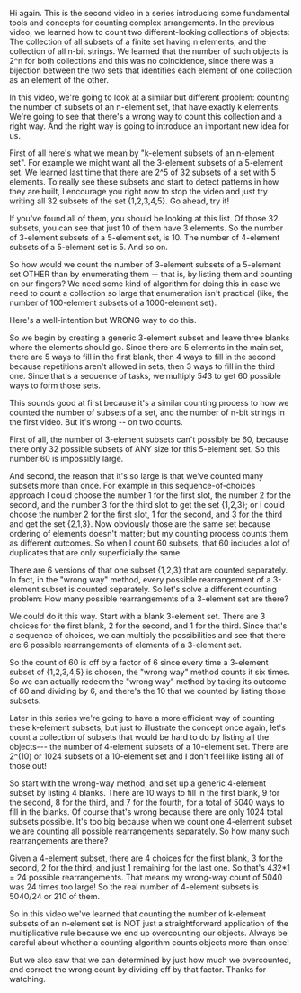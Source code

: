 Hi again. This is the second video in a series introducing some fundamental tools and concepts for counting complex arrangements. In the previous video, we learned how to count two different-looking collections of objects: The collection of all subsets of a finite set having n elements, and the collection of all n-bit strings. We learned that the number of such objects is 2^n for both collections and this was no coincidence, since there was a bijection between the two sets that identifies each element of one collection as an element of the other. 

In this video, we're going to look at a similar but different problem: counting the number of subsets of an n-element set, that have exactly k elements. We're going to see that there's a wrong way to count this collection and a right way. And the right way is going to introduce an important new idea for us. 

First of all here's what we mean by "k-element subsets of an n-element set". For example we might want all the 3-element subsets of a 5-element set. We learned last time that there are 2^5 of 32 subsets of a set with 5 elements. To really see these subsets and start to detect patterns in how they are built, I encourage you right now to stop the video and just try writing all 32 subsets of the set {1,2,3,4,5}. Go ahead, try it! 

If you've found all of them, you should be looking at this list. Of those 32 subsets, you can see that just 10 of them have 3 elements. So the number of 3-element subsets of a 5-element set, is 10. The number of 4-element subsets of a 5-element set is 5. And so on. 

So how would we count the number of 3-element subsets of a 5-element set OTHER than by enumerating them -- that is, by listing them and counting on our fingers? We need some kind of algorithm for doing this in case we need to count a collection so large that enumeration isn't practical (like, the number of 100-element subsets of a 1000-element set). 

Here's a well-intention but WRONG way to do this. 

So we begin by creating a generic 3-element subset and leave three blanks where the elements should go. Since there are 5 elements in the main set, there are 5 ways to fill in the first blank, then 4 ways to fill in the second because repetitions aren't allowed in sets, then 3 ways to fill in the third one. Since that's a sequence of tasks, we multiply 5*4*3 to get 60 possible ways to form those sets. 

This sounds good at first because it's a similar counting process to how we counted the number of subsets of a set, and the number of n-bit strings in the first video. But it's wrong -- on two counts. 

First of all, the number of 3-element subsets can't possibly be 60, because there only 32 possible subsets of ANY size for this 5-element set. So this number 60 is impossibly large. 

And second, the reason that it's so large is that we've counted many subsets more than once. For example in this sequence-of-choices approach I could choose the number 1 for the first slot, the number 2 for the second, and the number 3 for the third slot to get the set {1,2,3}; or I could choose the number 2 for the first slot, 1 for the second, and 3 for the third and get the set {2,1,3}. Now obviously those are the same set because ordering of elements doesn't matter; but my counting process counts them as different outcomes. So when I count 60 subsets, that 60 includes a lot of duplicates that are only superficially the same. 

There are 6 versions of that one subset {1,2,3} that are counted separately. In fact, in the "wrong way" method, every possible rearrangement of a 3-element subset is counted separately. So let's solve a different counting problem: How many possible rearrangements of a 3-element set are there? 

We could do it this way. Start with a blank 3-element set. There are 3 choices for the first blank, 2 for the second, and 1 for the third. Since that's a sequence of choices, we can multiply the possibilities and see that there are 6 possible rearrangements of elements of a 3-element set. 

So the count of 60 is off by a factor of 6 since every time a 3-element subset of {1,2,3,4,5} is chosen, the "wrong way" method counts it six times. So we can actually redeem the "wrong way" method by taking its outcome of 60 and dividing by 6, and there's the 10 that we counted by listing those subsets. 

Later in this series we're going to have a more efficient way of counting these k-element subsets, but just to illustrate the concept once again, let's count a collection of subsets that would be hard to do by listing all the objects--- the number of 4-element subsets of a 10-element set. There are 2^(10) or 1024 subsets of a 10-element set and I don't feel like listing all of those out! 

So start with the wrong-way method, and set up a generic 4-element subset by listing 4 blanks. There are 10 ways to fill in the first blank, 9 for the second, 8 for the third, and 7 for the fourth, for a total of 5040 ways to fill in the blanks. Of course that's wrong because there are only 1024 total subsets possible. It's too big because when we count one 4-element subset we are counting all possible rearrangements separately. So how many such rearrangements are there? 

Given a 4-element subset, there are 4 choices for the first blank, 3 for the second, 2 for the third, and just 1 remaining for the last one. So that's 4*3*2*1 = 24 possible rearrangements. That means my wrong-way count of 5040 was 24 times too large! So the real number of 4-element subsets is 5040/24 or 210 of them. 

So in this video we've learned that counting the number of k-element subsets of an n-element set is NOT just a straightforward application of the multiplicative rule because we end up overcounting our objects. Always be careful about whether a counting algorithm counts objects more than once! 

But we also saw that we can determined by just how much we overcounted, and correct the wrong count by dividing off by that factor. Thanks for watching. 
<!--stackedit_data:
eyJoaXN0b3J5IjpbNzY2NTkwNywtMTgxNjM1NzMxOV19
-->